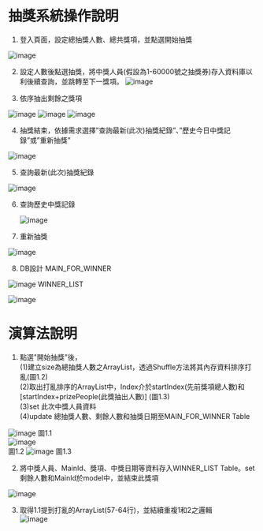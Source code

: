 # 抽獎系統操作說明

1.	登入頁面，設定總抽獎人數、總共獎項，並點選開始抽獎

   ![image](https://user-images.githubusercontent.com/12302993/173503103-419102d8-e281-44d0-8e47-35ae56311dbb.png)
  
2. 設定人數後點選抽獎，將中獎人員(假設為1-60000號之抽獎券)存入資料庫以利後續查詢，並跳轉至下一獎項。
   ![image](https://user-images.githubusercontent.com/12302993/173503317-32e12b87-9c20-4339-ab76-d8c4f09d06e9.png)
 
3.	依序抽出剩餘之獎項

   ![image](https://user-images.githubusercontent.com/12302993/173503449-513deff4-5075-4f0d-b418-a3d0690e56ce.png)
   ![image](https://user-images.githubusercontent.com/12302993/173503466-3c28c7f9-d848-4455-862d-0bd4b26712bb.png)
   ![image](https://user-images.githubusercontent.com/12302993/173508352-1a374285-263c-496e-ba2b-13855f9b174b.png)


4.	抽獎結束，依據需求選擇”查詢最新(此次)抽獎紀錄”、”歷史今日中獎記錄”或”重新抽獎”

   ![image](https://user-images.githubusercontent.com/12302993/173503541-e80bfae5-86a0-4bce-a1a4-7318d4434fb3.png)

5.	查詢最新(此次)抽獎紀錄

![image](https://user-images.githubusercontent.com/12302993/173508320-2d258659-c1cd-4cf4-980a-4b7dfdbe8f64.png)

6. 查詢歷史中獎記錄

   ![image](https://user-images.githubusercontent.com/12302993/173503670-02dfe203-2678-4a32-82a4-e7696f699e79.png)

7.	重新抽獎

   ![image](https://user-images.githubusercontent.com/12302993/173503704-ef3f3ad5-a164-4119-baef-82b5a60e99f4.png)

8.	DB設計
   MAIN_FOR_WINNER
   
   ![image](https://user-images.githubusercontent.com/12302993/173503773-c59c8e2b-1b4b-42fc-afe6-018d551ab571.png)
   WINNER_LIST
   
   ![image](https://user-images.githubusercontent.com/12302993/173503794-95d6edea-6d7d-430f-ad91-21ce7cd38d02.png)
   
# 演算法說明

1. 點選"開始抽獎"後，  
(1)建立size為總抽獎人數之ArrayList，透過Shuffle方法將其內存資料排序打亂(圖1.2)  
(2)取出打亂排序的ArrayList中，Index介於startIndex(先前獎項總人數)和[startIndex+prizePeople(此獎抽出人數)]  (圖1.3)  
(3)set 此次中獎人員資料  
(4)update 總抽獎人數、剩餘人數和抽獎日期至MAIN_FOR_WINNER Table

![image](https://user-images.githubusercontent.com/12302993/173704600-bca59f69-f762-41fd-b3bf-ae3988e9b9a0.png)
圖1.1  
![image](https://user-images.githubusercontent.com/12302993/173706914-e1425b8a-93dd-4adc-b19b-47f79ad36f7f.png)  
圖1.2
![image](https://user-images.githubusercontent.com/12302993/173706978-07b0b4bb-a083-4bd8-a65a-7c0420f60075.png)
圖1.3  

2. 將中獎人員、MainId、獎項、中獎日期等資料存入WINNER_LIST Table。set 剩餘人數和MainId於model中，並結束此獎項

![image](https://user-images.githubusercontent.com/12302993/173708223-f968dd3e-7134-4a36-9764-5f9edf1ef86c.png)  

3. 取得1.1提到打亂的ArrayList(57-64行)，並結續重複1和2之邏輯  
![image](https://user-images.githubusercontent.com/12302993/173708906-8ace35c2-0219-4f9b-aa55-20a4e279362d.png)








